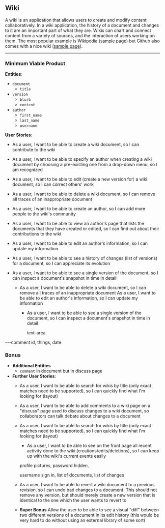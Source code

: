 ## Wiki

A wiki is an application that allows users to create and modify content collaboratively. In a wiki application, the history of a document and changes to it are an important part of what they are. Wikis can chart and connect content from a variety of sources, and the interaction of users working on them. The most popular example is Wikipedia ([sample page](http://en.wikipedia.org/wiki/Gorham%27s_Cave)) but Github also comes with a nice wiki ([sample page](https://github.com/Netflix/Hystrix/wiki)).</span>

---

### Minimum Viable Product

**Entities**:

- `document`
  - `title`
- `version`
  - `blurb`
  - `content`
- `author`
  - `first_name`
  - `last_name`
  - `username`

**User Stories**:

- As a user, I want to be able to create a wiki document, so I can contribute to
  the wiki
- As a user, I want to be able to specify an author when creating a wiki
  document by choosing a pre-existing one from a drop-down menu, so I am
  recognized
- As a user, I want to be able to edit (create a new version for) a wiki
  document, so I can correct others' work


- As a user, I want to be able to delete a wiki document, so I can remove all
  traces of an inappropriate document
- As a user, I want to be able to create an author, so I can add more people to
  the wiki's community
- As a user, I want to be able to view an author's page that lists the documents
  that they have created or edited, so I can find out about their contributions
  to the wiki
- As a user, I want to be able to edit an author's information, so I can update
  my information
- As a user, I want to be able to see a history of changes (list of versions)
  for a document, so I can appreciate its evolution
- As a user, I want to be able to see a single version of the document, so I can
  inspect a document's snapshot in time in detail

  - As a user, I want to be able to delete a wiki document, so I can remove all
    traces of an inappropriate document
    As a user, I want to be able to edit an author's information, so I can update
      my information
      - As a user, I want to be able to see a single version of the document, so I can
        inspect a document's snapshot in time in detail

        text-area

---comment id, things, date

### Bonus

- **Additional Entities**
  - `comment` in document but in discuss page
- **Further User Stories**:
  - As a user, I want to be able to search for wikis by title (only exact
    matches need to be supported), so I can quickly find what I'm looking for  (layout)
  - As a user, I want to be able to add comments to a wiki page on a "discuss"
    page used to discuss changes to a wiki document, so collaborators can talk
    debate about changes to a document
  - As a user, I want to be able to search for wikis by title (only exact
    matches need to be supported), so I can quickly find what I'm looking for  (layout)
    - As a user, I want to be able to see on the front page all recent activity
      done to the wiki (creations/edits/deletions), so I can keep up with the
      wiki's current events easily

    profile pictures, password hidden,

    username sign in, list of documents, list of changes


  - As a user, I want to be able to revert a wiki document to a previous
    revision, so I can undo bad changes to a document. This should not remove
    any version, but should merely create a new version that is identical to the
    one which the user wants to revert to
  - **Super Bonus** Allow the user to be able to see a visual "diff" between
    two different versions of a document in its edit history (this would be very
    hard to do without using an external library of some sort)
